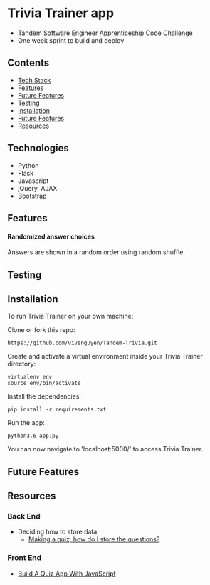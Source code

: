 # Trivia Trainer app
* Tandem Software Engineer Apprenticeship Code Challenge
* One week sprint to build and deploy

## Contents
* [Tech Stack](#tech-stack)
* [Features](#features)
* [Future Features](#future)
* [Testing](#testing)
* [Installation](#installation)
* [Future Features](#future-features)
* [Resources](#resources)

## <a name="tech-stack"></a>Technologies
* Python
* Flask
* Javascript
* jQuery, AJAX
* Bootstrap


## <a name="features"></a>Features

#### Randomized answer choices
Answers are shown in a random order using random.shuffle.

## <a name="testing"></a>Testing

## <a name="installation"></a>Installation
To run Trivia Trainer on your own machine:

Clone or fork this repo:
```
https://github.com/vivsnguyen/Tandem-Trivia.git
```

Create and activate a virtual environment inside your Trivia Trainer directory:
```
virtualenv env
source env/bin/activate
```

Install the dependencies:
```
pip install -r requirements.txt
```

Run the app:

```
python3.6 app.py
```

You can now navigate to 'localhost:5000/' to access Trivia Trainer.

## <a name="future-features"></a>Future Features

## <a name="resources"></a>Resources
### Back End
* Deciding how to store data
    * [Making a quiz, how do I store the questions?](https://stackoverflow.com/questions/35588826/making-a-quiz-how-do-i-store-the-questions)

### Front End
* [Build A Quiz App With JavaScript](https://youtu.be/riDzcEQbX6k)